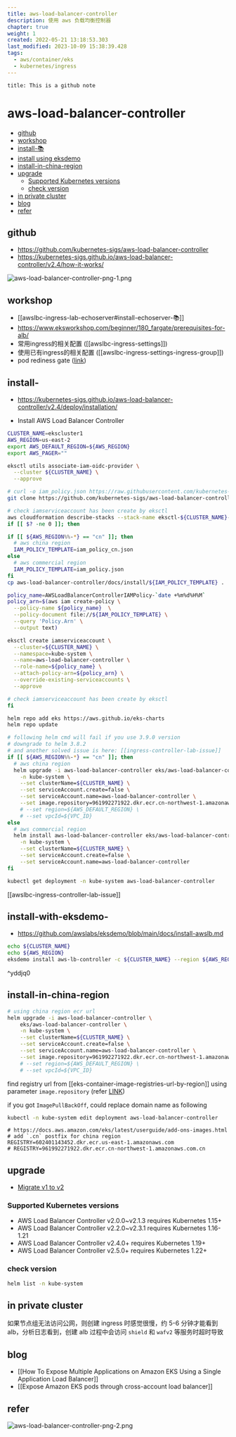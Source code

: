 ```yaml
---
title: aws-load-balancer-controller
description: 使用 aws 负载均衡控制器
chapter: true
weight: 1
created: 2022-05-21 13:18:53.303
last_modified: 2023-10-09 15:38:39.428
tags:
  - aws/container/eks
  - kubernetes/ingress
---
```


```ad-attention
title: This is a github note

```

# aws-load-balancer-controller

- [github](#github)
- [workshop](#workshop)
- [install-📚](#install-%F0%9F%93%9A)
- [install using eksdemo](#install%20using%20eksdemo)
- [install-in-china-region](#install-in-china-region)
- [upgrade](#upgrade)
	- [Supported Kubernetes versions](#Supported%20Kubernetes%20versions)
	- [check version](#check%20version)
- [in private cluster](#in%20private%20cluster)
- [blog](#blog)
- [refer](#refer)

## github

- https://github.com/kubernetes-sigs/aws-load-balancer-controller
- https://kubernetes-sigs.github.io/aws-load-balancer-controller/v2.4/how-it-works/

![aws-load-balancer-controller-png-1.png](../../../git-attachment/aws-load-balancer-controller-png-1.png)

## workshop

- [[awslbc-ingress-lab-echoserver#install-echoserver-📚]]
- https://www.eksworkshop.com/beginner/180_fargate/prerequisites-for-alb/
- 常用ingress的相关配置 ([[awslbc-ingress-settings]])
- 使用已有ingress的相关配置 ([[awslbc-ingress-settings-ingress-group]])
- pod rediness gate ([link](https://kubernetes-sigs.github.io/aws-load-balancer-controller/v2.4/deploy/pod_readiness_gate/))

## install-
- https://kubernetes-sigs.github.io/aws-load-balancer-controller/v2.4/deploy/installation/

- Install AWS Load Balancer Controller
```sh
CLUSTER_NAME=ekscluster1
AWS_REGION=us-east-2
export AWS_DEFAULT_REGION=${AWS_REGION}
export AWS_PAGER=""

eksctl utils associate-iam-oidc-provider \
  --cluster ${CLUSTER_NAME} \
  --approve

# curl -o iam_policy.json https://raw.githubusercontent.com/kubernetes-sigs/aws-load-balancer-controller/v2.4.1/docs/install/iam_policy.json
git clone https://github.com/kubernetes-sigs/aws-load-balancer-controller.git

# check iamserviceaccount has been create by eksctl
aws cloudformation describe-stacks --stack-name eksctl-${CLUSTER_NAME}-addon-iamserviceaccount-kube-system-aws-load-balancer-controller 2>&1 1>/dev/null
if [[ $? -ne 0 ]]; then

if [[ ${AWS_REGION%%-*} == "cn" ]]; then 
  # aws china region
  IAM_POLICY_TEMPLATE=iam_policy_cn.json 
else
  # aws commercial region
  IAM_POLICY_TEMPLATE=iam_policy.json 
fi
cp aws-load-balancer-controller/docs/install/${IAM_POLICY_TEMPLATE} .

policy_name=AWSLoadBalancerControllerIAMPolicy-`date +%m%d%H%M`
policy_arn=$(aws iam create-policy \
  --policy-name ${policy_name}  \
  --policy-document file://${IAM_POLICY_TEMPLATE} \
  --query 'Policy.Arn' \
  --output text)

eksctl create iamserviceaccount \
  --cluster=${CLUSTER_NAME} \
  --namespace=kube-system \
  --name=aws-load-balancer-controller \
  --role-name=${policy_name} \
  --attach-policy-arn=${policy_arn} \
  --override-existing-serviceaccounts \
  --approve

# check iamserviceaccount has been create by eksctl
fi

helm repo add eks https://aws.github.io/eks-charts
helm repo update

# following helm cmd will fail if you use 3.9.0 version
# downgrade to helm 3.8.2
# and another solved issue is here: [[ingress-controller-lab-issue]]
if [[ ${AWS_REGION%%-*} == "cn" ]]; then 
  # aws china region
  helm upgrade -i aws-load-balancer-controller eks/aws-load-balancer-controller \
	-n kube-system \
	--set clusterName=${CLUSTER_NAME} \
	--set serviceAccount.create=false \
	--set serviceAccount.name=aws-load-balancer-controller \
	--set image.repository=961992271922.dkr.ecr.cn-northwest-1.amazonaws.com.cn/amazon/aws-load-balancer-controller \
	# --set region=${AWS_DEFAULT_REGION} \
	# --set vpcId=${VPC_ID} 
else
  # aws commercial region
  helm install aws-load-balancer-controller eks/aws-load-balancer-controller \
	-n kube-system \
	--set clusterName=${CLUSTER_NAME} \
	--set serviceAccount.create=false \
	--set serviceAccount.name=aws-load-balancer-controller 
fi

kubectl get deployment -n kube-system aws-load-balancer-controller

```

[[awslbc-ingress-controller-lab-issue]]

## install-with-eksdemo-
- https://github.com/awslabs/eksdemo/blob/main/docs/install-awslb.md
```sh
echo ${CLUSTER_NAME}
echo ${AWS_REGION}
eksdemo install aws-lb-controller -c ${CLUSTER_NAME} --region ${AWS_REGION}

```
^yddjq0

## install-in-china-region

```sh
# using china region ecr url
helm upgrade -i aws-load-balancer-controller \
    eks/aws-load-balancer-controller \
    -n kube-system \
    --set clusterName=${CLUSTER_NAME} \
    --set serviceAccount.create=false \
    --set serviceAccount.name=aws-load-balancer-controller \
    --set image.repository=961992271922.dkr.ecr.cn-northwest-1.amazonaws.com.cn/amazon/aws-load-balancer-controller \
    # --set region=${AWS_DEFAULT_REGION} \
    # --set vpcId=${VPC_ID} 

```

find registry url from [[eks-container-image-registries-url-by-region]]
using parameter `image.repository`  (refer [LINK](https://github.com/kubernetes-sigs/aws-load-balancer-controller/tree/main/helm/aws-load-balancer-controller))

if you got `ImagePullBackOff`, could replace domain name as following
```sh
kubectl -n kube-system edit deployment aws-load-balancer-controller

```

```
# https://docs.aws.amazon.com/eks/latest/userguide/add-ons-images.html
# add `.cn` postfix for china region
REGISTRY=602401143452.dkr.ecr.us-east-1.amazonaws.com
# REGISTRY=961992271922.dkr.ecr.cn-northwest-1.amazonaws.com.cn

```


## upgrade

- [Migrate v1 to v2](https://kubernetes-sigs.github.io/aws-load-balancer-controller/v2.5/deploy/upgrade/migrate_v1_v2/) 

### Supported Kubernetes versions

- AWS Load Balancer Controller v2.0.0~v2.1.3 requires Kubernetes 1.15+
- AWS Load Balancer Controller v2.2.0~v2.3.1 requires Kubernetes 1.16-1.21
- AWS Load Balancer Controller v2.4.0+ requires Kubernetes 1.19+
- AWS Load Balancer Controller v2.5.0+ requires Kubernetes 1.22+

### check version
```sh
helm list -n kube-system

```


## in private cluster

如果节点组无法访问公网，则创建 ingress 时感觉很慢，约 5-6 分钟才能看到 alb，分析日志看到，创建 alb 过程中会访问 `shield` 和 `wafv2` 等服务时超时导致


## blog

- [[How To Expose Multiple Applications on Amazon EKS Using a Single Application Load Balancer]]
- [[Expose Amazon EKS pods through cross-account load balancer]]


## refer

![aws-load-balancer-controller-png-2.png](../../../git-attachment/aws-load-balancer-controller-png-2.png)


